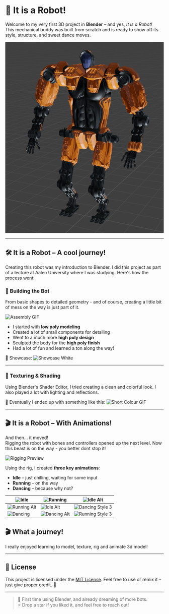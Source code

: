 # 🤖 It is a Robot!

Welcome to my very first 3D project in **Blender** – and yes, *It is a Robot!*  
This mechanical buddy was built from scratch and is ready to show off its style, structure, and sweet dance moves.

![Robo Front View](media/img/Robo_Colour_Full_Front_View_Lighting.png)

---

## 🛠️ It is a Robot – A cool journey!

Creating this robot was my introduction to Blender. I did this project as part of a lecture at Aalen University
where I was studying. Here's how the process went:

### 🧩 Building the Bot
From basic shapes to detailed geometry - and of course, creating a little bit of mess on the way is just part of it.

![Assembly GIF](media/gifs/Blender_Robo_SingleParts.gif)

- I started with **low poly modeling**
- Created a lot of small components for detailing
- Went to a much more **high poly design**
- Sculpted the body for the **high poly finish**
- Had a lot of fun and learned a ton along the way!

🎥 Showcase:
![Showcase White](media/gifs/Robo_Showcase_White.gif)

---

### 🎨 Texturing & Shading

Using Blender's Shader Editor, I tried creating a clean and colorful look.
I also played a lot with lighting and reflections.

📸 Eventually I ended up with something like this:
![Short Colour GIF](media/gifs/Robo_Short_Showcase_Colour.gif)

---

## 🎬 It is a Robot – With Animations!

And then... it moved!  
Rigging the robot with bones and controllers opened up the next level.
Now this beast is on the way - you better dont stop it!

![Rigging Preview](media/gifs/Blender_Robo_White.gif)

Using the rig, I created **three key animations**:

- **Idle** – just chilling, waiting for some input
- **Running** – on the way
- **Dancing** – because why not?

| ![Idle](media/gifs/idle/Robo_Idle_Colour_Front_View.gif)          | ![Running](media/gifs/walk/Robo_Walking_Black_Grid_Front_View.gif) | ![Idle Alt](media/gifs/idle/Robo_Idle_White_Front_View.gif)               |
|-------------------------------------------------------------------|--------------------------------------------------------------------|---------------------------------------------------------------------------|
| ![Running Alt](media/gifs/walk/Robo_Walking_White_Front_View.gif) | ![Idle Alt](media/gifs/idle/Robo_Idle_White_Front_View.gif)        | ![Dancing Style 3](media/gifs/dance/Robo_Dance_White_Grid_Front_View.gif) |
| ![Dancing](media/gifs/dance/Robo_Dance_Black_Grid_Front_View.gif) | ![Dancing Alt](media/gifs/dance/Robo_Dance_Color_Front_View.gif)   | ![Running Style 3](media/gifs/walk/Robo_Walking_White_Top_View.gif)       |

## 🎬 What a journey!
I really enjoyed learning to model, texture, rig and animate 3d model!

---

## 📜 License

This project is licensed under the [MIT License](LICENSE).
Feel free to use or remix it – just give proper credit. 🤝

---

> 🧠 First time using Blender, and already dreaming of more bots.  
> ⭐ Drop a star if you liked it, and feel free to reach out!
